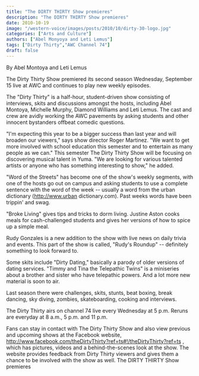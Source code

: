```yaml
---
title: "The DIRTY THIRTY Show premieres"
description: "The DIRTY THIRTY Show premieres"
date: 2010-10-19
image: "/western-voice/images/posts/2010/10/dirty-30-logo.jpg"
categories: ["Arts and Culture"]
authors: ["Abel Monyoya and Leti Lemus"]
tags: ["Dirty Thirty","AWC Channel 74"]
draft: false
---
```

By Abel Montoya and Leti Lemus

The Dirty Thirty Show premiered its second season Wednesday, September 15 live at AWC and continues to play new weekly episodes.

The "Dirty Thirty" is a half-hour, student-driven show consisting of interviews, skits and discussions amongst the hosts, including Abel Montoya, Michelle Murphy, Diamond Williams and Leti Lemus. The cast and crew are avidly working the AWC pavements by asking students and other innocent bystanders offbeat comedic questions.

"I'm expecting this year to be a bigger success than last year and will broaden our viewers," says show director Roger Martinez. "We want to get more involved with school education this semester and to entertain as many people as we can." This semester The Dirty Thirty Show will be focusing on discovering musical talent in Yuma. "We are looking for various talented artists or anyone who has something interesting to show," he added.

"Word of the Streets" has become one of the show's weekly segments, with one of the hosts go out on campus and asking students to use a complete sentence with the word of the week -- usually a word from the urban dictionary (http://www.urban dictionary.com). Past weeks words have been trippin' and swag.

"Broke Living" gives tips and tricks to dorm living. Justine Aston cooks meals for cash-challenged students and gives her versions of how to spice up a simple meal.

Rudy Gonzales is a new addition to the show with live news on daily trivia and events. This part of the show is called, "Rudy's Roundup" -- definitely something to look forward to.

Some skits include "Dirty Dating," basically a parody of older versions of dating services. "Timmy and Tina the Telepathic Twins" is a miniseries about a brother and sister who have telepathic powers. And a lot more new material is soon to air.

Last season there were challenges, skits, stunts, beat boxing, break dancing, sky diving, zombies, skateboarding, cooking and interviews.

The Dirty Thirty airs on channel 74 live every Wednesday at 5 p.m. Reruns are everyday at 8 a.m., 5 p.m. and 11 p.m.

Fans can stay in contact with The Dirty Thirty Show and also view previous and upcoming shows at the Facebook website, http://www.facebook.com/theDirtyThirty?ref=ts#!/theDirtyThirty?ref=ts , which has pictures, videos and a behind-the-scenes look at the show. The website provides feedback from Dirty Thirty viewers and gives them a chance to be involved with the show as well. The DIRTY THIRTY Show premieres